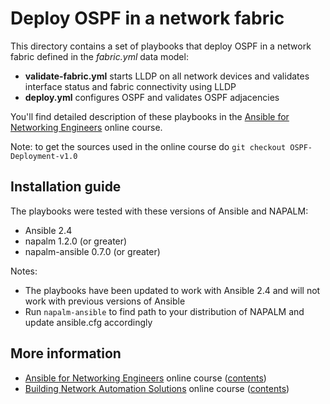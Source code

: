 # Deploy OSPF in a network fabric

This directory contains a set of playbooks that deploy OSPF in
a network fabric defined in the *fabric.yml* data model:

* **validate-fabric.yml** starts LLDP on all network devices and validates interface status and fabric connectivity using LLDP
* **deploy.yml** configures OSPF and validates OSPF adjacencies

You'll find detailed description of these playbooks in the [Ansible for Networking Engineers](http://www.ipspace.net/Ansible_for_Networking_Engineers) online course.

Note: to get the sources used in the online course do `git checkout OSPF-Deployment-v1.0`

## Installation guide

The playbooks were tested with these versions of Ansible and NAPALM:

* Ansible 2.4
* napalm 1.2.0 (or greater)
* napalm-ansible 0.7.0 (or greater)

Notes:

* The playbooks have been updated to work with Ansible 2.4 and will not work with previous versions of Ansible
* Run `napalm-ansible` to find path to your distribution of NAPALM and update ansible.cfg accordingly

## More information

* [Ansible for Networking Engineers](http://www.ipspace.net/Ansible_for_Networking_Engineers) online course ([contents](https://my.ipspace.net/bin/list?id=AnsibleOC))
* [Building Network Automation Solutions](http://www.ipspace.net/Building_Network_Automation_Solutions) online course ([contents](https://my.ipspace.net/bin/list?id=NetAutSol))
